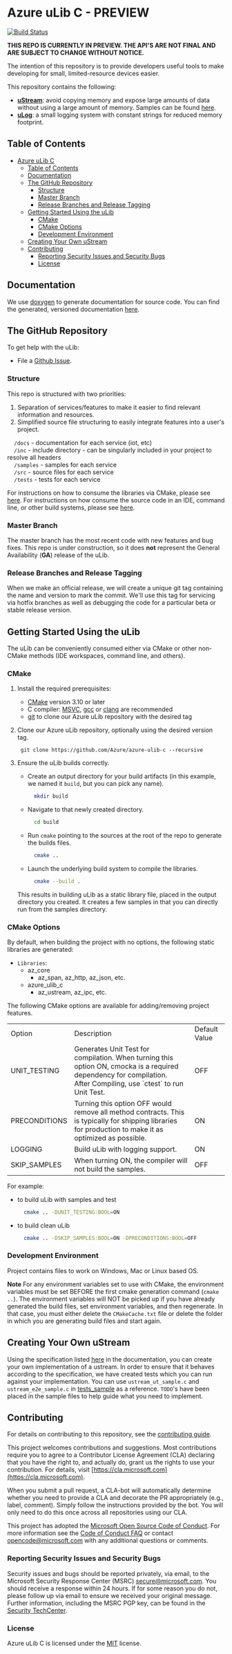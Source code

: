 # Azure uLib C - PREVIEW

[![Build Status](https://azure-iot-sdks.visualstudio.com/azure-iot-stuben/_apis/build/status/azure-iot-ulib/azure-iot-ulib-build?branchName=master)](https://azure-iot-sdks.visualstudio.com/azure-iot-stuben/_build/latest?definitionId=176&branchName=master)

**THIS REPO IS CURRENTLY IN PREVIEW. THE API'S ARE NOT FINAL AND ARE SUBJECT TO CHANGE WITHOUT NOTICE.**

The intention of this repository is to provide developers useful tools to make developing for small, limited-resource devices easier.

This repository contains the following:

* [**uStream**](https://azure.github.io/azure-ulib-c/ustream__base_8h.html): avoid copying memory and expose large amounts of data without using a large amount of memory. Samples can be found [here](https://github.com/Azure/azure-ulib-c/tree/master/samples).
* [**uLog**](https://azure.github.io/azure-ulib-c/ulog_8h.html): a small logging system with constant strings for reduced memory footprint.

## Table of Contents

- [Azure uLib C](#azure-ulib-c)
  - [Table of Contents](#table-of-contents)
  - [Documentation](#documentation)
  - [The GitHub Repository](#the-gitHub-repository)
    - [Structure](#structure)
    - [Master Branch](#master-branch)
    - [Release Branches and Release Tagging](#release-branches-and-release-tagging)
  - [Getting Started Using the uLib](#getting-started-using-the-ulib)
    - [CMake](#cmake)
    - [CMake Options](#cmake-options)
    - [Development Environment](#development-environment)
  - [Creating Your Own uStream](#creating-your-own-ustream)
  - [Contributing](#contributing)
    - [Reporting Security Issues and Security Bugs](#reporting-security-issues-and-security-bugs)
    - [License](#license)

## Documentation

We use [doxygen](https://www.doxygen.nl) to generate documentation for source code. You can find the generated, versioned documentation [here](https://azure.github.io/azure-ulib-c).

## The GitHub Repository

To get help with the uLib:

- File a [Github Issue](https://github.com/Azure/azure-ulib-c/issues/new/choose).

### Structure

This repo is structured with two priorities:

1. Separation of services/features to make it easier to find relevant information and resources.
2. Simplified source file structuring to easily integrate features into a user's project.

&nbsp;&nbsp;&nbsp;&nbsp;`/docs` - documentation for each service (iot, etc)<br>
&nbsp;&nbsp;&nbsp;&nbsp;`/inc` - include directory - can be singularly included in your project to resolve all headers<br>
&nbsp;&nbsp;&nbsp;&nbsp;`/samples` - samples for each service<br>
&nbsp;&nbsp;&nbsp;&nbsp;`/src` - source files for each service<br>
&nbsp;&nbsp;&nbsp;&nbsp;`/tests` - tests for each service<br>

For instructions on how to consume the libraries via CMake, please see [here](#cmake). For instructions on how consume the source code in an IDE, command line, or other build systems, please see [here](#source-files-ide-command-line-etc).

### Master Branch

The master branch has the most recent code with new features and bug fixes. This repo is under construction, so it does **not** represent the General Availability (**GA**) release of the uLib.

### Release Branches and Release Tagging

When we make an official release, we will create a unique git tag containing the name and version to mark the commit. We'll use this tag for servicing via hotfix branches as well as debugging the code for a particular beta or stable release version.

## Getting Started Using the uLib

The uLib can be conveniently consumed either via CMake or other non-CMake methods (IDE workspaces, command line, and others).

### CMake

1. Install the required prerequisites:
   - [CMake](https://cmake.org/download/) version 3.10 or later
   - C compiler: [MSVC](https://visualstudio.microsoft.com/downloads/#build-tools-for-visual-studio-2019), [gcc](https://gcc.gnu.org/) or [clang](https://clang.llvm.org/) are recommended
   - [git](https://git-scm.com/downloads) to clone our Azure uLib repository with the desired tag

2. Clone our Azure uLib repository, optionally using the desired version tag.

        git clone https://github.com/Azure/azure-ulib-c --recursive


3. Ensure the uLib builds correctly.

   - Create an output directory for your build artifacts (in this example, we named it `build`, but you can pick any name).
        ```bash
          mkdir build
        ```
   - Navigate to that newly created directory.
        ```bash
          cd build
        ```
   - Run `cmake` pointing to the sources at the root of the repo to generate the builds files.
        ```bash
          cmake ..
        ```
   - Launch the underlying build system to compile the libraries.
        ```bash
          cmake --build .
        ```
   This results in building uLib as a static library file, placed in the output directory you created. It creates a few samples in that you can directly run from the samples directory.

### CMake Options

By default, when building the project with no options, the following static libraries are generated:

- ``Libraries``:
  - az_core
    - az_span, az_http, az_json, etc.
  - azure_ulib_c
    - az_ustream, az_ipc, etc.

The following CMake options are available for adding/removing project features.

<table>
<tr>
<td>Option</td>
<td>Description</td>
<td>Default Value</td>
</tr>
<tr>
<td>UNIT_TESTING</td>
<td>Generates Unit Test for compilation. When turning this option ON, cmocka is a required dependency for compilation.<br>After Compiling, use `ctest` to run Unit Test.</td>
<td>OFF</td>
</tr>
<tr>
<td>PRECONDITIONS</td>
<td>Turning this option OFF would remove all method contracts. This is typically for shipping libraries for production to make it as optimized as possible.</td>
<td>ON</td>
</tr>
<tr>
<td>LOGGING</td>
<td>Build uLib with logging support.</td>
<td>ON</td>
</tr>
<tr>
<td>SKIP_SAMPLES</td>
<td>When turning ON, the compiler will not build the samples.</td>
<td>OFF</td>
</tr>
<tr>
</table>

For example:
  - to build uLib with samples and test

    ```bash
      cmake .. -DUNIT_TESTING:BOOL=ON
    ```

  - to build clean uLib

    ```bash
      cmake .. -DSKIP_SAMPLES:BOOL=ON -DPRECONDITIONS:BOOL=OFF
    ```

### Development Environment

Project contains files to work on Windows, Mac or Linux based OS.

**Note** For any environment variables set to use with CMake, the environment variables must be set
BEFORE the first cmake generation command (`cmake ..`). The environment variables will NOT be picked up
if you have already generated the build files, set environment variables, and then regenerate. In that
case, you must either delete the `CMakeCache.txt` file or delete the folder in which you are generating build
files and start again.

## Creating Your Own uStream

Using the specification listed [here](https://azure.github.io/azure-ulib-c/ustream__base_8h.html) in the
documentation, you can create your own implementation of a ustream. In order to ensure that it behaves
according to the specification, we have created tests which you can run against your implementation. 
You can use `ustream_ut_sample.c` and `ustream_e2e_sample.c` in [tests_sample](tests/tests_sample) as a
reference. `TODO`'s have been placed in the sample files to help guide what you need to implement.

## Contributing

For details on contributing to this repository, see the [contributing guide](https://github.com/Azure/azure-sdk-for-c/blob/master/CONTRIBUTING.md).

This project welcomes contributions and suggestions. Most contributions require you to agree to a Contributor License Agreement (CLA) declaring that you have the right to, and actually do, grant us the rights to use your contribution. For details, visit [https://cla.microsoft.com](https://cla.microsoft.com).

When you submit a pull request, a CLA-bot will automatically determine whether you need to provide a CLA and decorate the PR appropriately (e.g., label, comment). Simply follow the instructions provided by the bot. You will only need to do this once across all repositories using our CLA.

This project has adopted the [Microsoft Open Source Code of Conduct](https://opensource.microsoft.com/codeofconduct/).
For more information see the [Code of Conduct FAQ](https://opensource.microsoft.com/codeofconduct/faq/) or contact
[opencode@microsoft.com](mailto:opencode@microsoft.com) with any additional questions or comments.

### Reporting Security Issues and Security Bugs

Security issues and bugs should be reported privately, via email, to the Microsoft Security Response Center (MSRC) <secure@microsoft.com>. You should receive a response within 24 hours. If for some reason you do not, please follow up via email to ensure we received your original message. Further information, including the MSRC PGP key, can be found in the [Security TechCenter](https://www.microsoft.com/msrc/faqs-report-an-issue).

### License

Azure uLib C is licensed under the [MIT](https://github.com/Azure/azure-sdk-for-c/blob/master/LICENSE) license.
